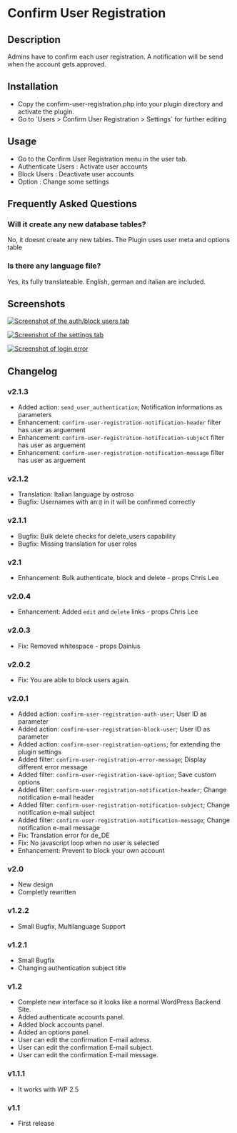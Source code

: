 # Confirm User Registration

## Description

Admins have to confirm each user registration.
A notification will be send when the account gets approved.

## Installation

* Copy the confirm-user-registration.php into your plugin directory and activate the plugin.
* Go to ´Users > Confirm User Registration > Settings´ for further editing

## Usage

* Go to the Confirm User Registration menu in the user tab.
* Authenticate Users : Activate user accounts
* Block Users : Deactivate user accounts
* Option : Change some settings

## Frequently Asked Questions

### Will it create any new database tables?

No, it doesnt create any new tables. The Plugin uses user meta and options table

### Is there any language file?

Yes, its fully translateable.
English, german and italian are included.

## Screenshots

[![Screenshot of the auth/block users tab](https://raw.github.com/Horttcore/confirm-user-registration/master/screenshot-1.jpg)](https://raw.github.com/Horttcore/confirm-user-registration/master/screenshot-1.jpg)

[![Screenshot of the settings tab](https://raw.github.com/Horttcore/confirm-user-registration/master/screenshot-2.jpg)](https://raw.github.com/Horttcore/confirm-user-registration/master/screenshot-2.jpg)

[![Screenshot of login error](https://raw.github.com/Horttcore/confirm-user-registration/master/screenshot-3.jpg)](https://raw.github.com/Horttcore/confirm-user-registration/master/screenshot-3.jpg)

## Changelog

### v2.1.3

* Added action: `send_user_authentication`; Notification informations as parameters
* Enhancement: `confirm-user-registration-notification-header` filter has user as arguement
* Enhancement: `confirm-user-registration-notification-subject` filter has user as arguement
* Enhancement: `confirm-user-registration-notification-message` filter has user as arguement

### v2.1.2

* Translation: Italian language by ostroso
* Bugfix: Usernames with an `@` in it will be confirmed correctly

### v2.1.1

* Bugfix: Bulk delete checks for delete_users capability
* Bugfix: Missing translation for user roles

### v2.1

* Enhancement: Bulk authenticate, block and delete - props Chris Lee

### v2.0.4

* Enhancement: Added `edit` and `delete` links - props Chris Lee

### v2.0.3

* Fix: Removed whitespace - props Dainius

### v2.0.2

* Fix: You are able to block users again.

### v2.0.1

* Added action: `confirm-user-registration-auth-user`; User ID as parameter
* Added action: `confirm-user-registration-block-user`; User ID as parameter
* Added action: `confirm-user-registration-options`; for extending the plugin settings
* Added filter: `confirm-user-registration-error-message`; Display different error message
* Added filter: `confirm-user-registration-save-option`; Save custom options
* Added filter: `confirm-user-registration-notification-header`; Change notification e-mail header
* Added filter: `confirm-user-registration-notification-subject`; Change notification e-mail subject
* Added filter: `confirm-user-registration-notification-message`; Change notification e-mail message
* Fix: Translation error for de_DE
* Fix: No javascript loop when no user is selected
* Enhancement: Prevent to block your own account

### v2.0

* New design
* Completly rewritten

### v1.2.2

* Small Bugfix, Multilanguage Support

### v1.2.1

* Small Bugfix
* Changing authentication subject title

### v1.2

* Complete new interface so it looks like a normal WordPress Backend Site.
* Added authenticate accounts panel.
* Added block accounts panel.
* Added an options panel.
* User can edit the confirmation E-mail adress.
* User can edit the confirmation E-mail subject.
* User can edit the confirmation E-mail message.

### v1.1.1

* It works with WP 2.5

### v1.1

* First release
